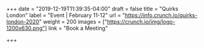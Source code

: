 +++
date = "2019-12-19T11:39:35-04:00"
draft = false
title = "Quirks London"
label = "Event | February 11-12"
url = "https://info.crunch.io/quirks-london-2020"
weight = 200
images = ["https://crunch.io/img/logo-1200x630.png"]
link = "Book a Meeting"

+++
